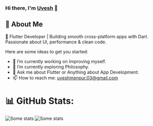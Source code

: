 ### Hi there, I'm [Uvesh](https://www.linkedin.com/in/muhammaduvesh/) 👋

<!--![Uvesh's github stats](https://github-readme-stats.vercel.app/api?username=uveshm003&show_icons=true&theme=react) -->
## 🚀 About Me

💙 Flutter Developer | Building smooth cross-platform apps with Dart.
Passionate about UI, performance & clean code.


<!-- <br>  -->
<!-- <p align="left"> <img src="https://komarev.com/ghpvc/?username=uveshm003" alt="uveshm003" /> </p> -->
<!-- <br /> -->
Here are some ideas to get you started:
- 🔭 I’m currently working on Improving myself.
- 🌱 I’m currently exploring Philosophy.
- 💬 Ask me about Flutter or Anything about App Development.
- 📫 How to reach me: uveshmenpur.03@gmail.com
  
<!-- - ⚡ Fun fact: ... -->
<!-- - 👯 I’m looking to collaborate on ...  -->

# 📊 GitHub Stats:
![Some stats](https://github-readme-stats.vercel.app/api?username=uveshm003&show_icons=true&include_all_commits=true)
![Some stats](https://github-readme-stats.anuraghazra1.vercel.app/api/top-langs/?username=uveshm003&layout=compact)


<!-- # 💻 Tech Stack:
![Flutter](https://img.shields.io/badge/Flutter-%2302569B.svg?style=for-the-badge&logo=Flutter&logoColor=white) ![Dart](https://img.shields.io/badge/dart-%230175C2.svg?style=for-the-badge&logo=dart&logoColor=white) ![ANDROID](https://img.shields.io/badge/android-%2320232a.svg?style=for-the-badge&logo=android&logoColor=%a4c639) ![Firebase](https://img.shields.io/badge/firebase-%23039BE5.svg?style=for-the-badge&logo=firebase) ![C](https://img.shields.io/badge/c-%2300599C.svg?style=for-the-badge&logo=c&logoColor=white) ![C++](https://img.shields.io/badge/c++-%2300599C.svg?style=for-the-badge&logo=c%2B%2B&logoColor=white) ![Java](https://img.shields.io/badge/java-%23ED8B00.svg?style=for-the-badge&logo=java&logoColor=white) ![JavaScript](https://img.shields.io/badge/javascript-%23323330.svg?style=for-the-badge&logo=javascript&logoColor=%23F7DF1E) ![CSS3](https://img.shields.io/badge/css3-%231572B6.svg?style=for-the-badge&logo=css3&logoColor=white) ![MySQL](https://img.shields.io/badge/mysql-%2300f.svg?style=for-the-badge&logo=mysql&logoColor=white) ![SQLite](https://img.shields.io/badge/sqlite-%2307405e.svg?style=for-the-badge&logo=sqlite&logoColor=white) 

![](https://github-readme-stats.vercel.app/api?username=uveshm003&theme=radical&hide_border=false&include_all_commits=false&count_private=true)<br/>
![](https://github-readme-streak-stats.herokuapp.com/?user=uveshm003&theme=radical&hide_border=false)<br/>
![](https://github-readme-stats.vercel.app/api/top-langs/?username=uveshm003&theme=radical&hide_border=false&include_all_commits=false&count_private=true&layout=compact)

### ✍️ Random Dev Quote
![](https://quotes-github-readme.vercel.app/api?type=horizontal&theme=radical)

### 🔝 Top Contributed Repo
![](https://github-contributor-stats.vercel.app/api?username=uveshm003&limit=5&theme=dracula&combine_all_yearly_contributions=true)

-->
